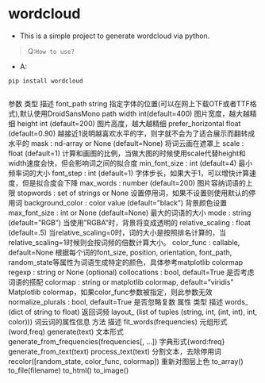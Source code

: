 # wordcloud


- This is a simple project to generate wordcloud via python.


> Q:`How to use?`

+ A:
```
pip install wordcloud


```

参数
类型
描述
font_path 
string 
指定字体的位置(可以在网上下载OTF或者TTF格式),默认使用DroidSansMono path 
width 
int(default=400) 
图片宽度，越大越精细 
height 
int (default=200) 
图片高度，越大越精细 
prefer_horizontal 
float (default=0.90) 
越接近1说明越喜欢水平的字，则字就不会为了适合展示而翻转成水平的 
mask : nd-array or None (default=None) 
将词云画在遮罩上 
scale : float (default=1) 
计算和画图的比例，当做大图的时候使用scale代替height和width速度会快，但会影响词之间的拟合度 
min_font_size : int (default=4) 
最小频率词的大小 
font_step : int (default=1) 
字体步长，如果大于1，可以增快计算速度，但是拟合度会下降 
max_words : number (default=200) 
图片容纳词语的上限 
stopwords : set of strings or None 
设置停用词，如果不设置则使用默认的停用词 
background_color : color value (default=”black”) 
背景颜色设置 
max_font_size : int or None (default=None) 
最大的词语的大小 
mode : string (default=”RGB”) 
当使用”RGBA”时，背景将变成透明的 
relative_scaling : float (default=.5) 
当relative_scaling=0时，词的大小是按照排名计算的，当relative_scaling=1时候则会按词频的倍数计算大小。 
color_func : callable, default=None 
根据每个词的font_size, position, orientation, font_path, random_state等属性为词语生成特定的颜色，具体参考matplotlib colormap 
regexp : string or None (optional) 
collocations : bool, default=True 
是否考虑词语的搭配 
colormap : string or matplotlib colormap, default=”viridis” 
Matplotlib colormap，如果color_func参数被指定，则此参数无效 
normalize_plurals : bool, default=True 
是否忽略复数 
属性
类型
描述
words_ 
(dict of string to float) 
返回词频 
layout_ 
(list of tuples (string, int, (int, int), int, color))) 
词云词的属性信息 
方法
描述
fit_words(frequencies) 
元组形式(word,freq) 
generate(text) 
文本形式 
generate_from_frequencies(frequencies[, …]) 
字典形式{word:freq} 
generate_from_text(text) 
process_text(text) 
分割文本，去除停用词 
recolor([random_state, color_func, colormap]) 
重新对图层上色 
to_array() 
to_file(filename) 
to_html() 
to_image() 

